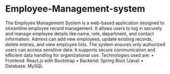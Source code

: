 # Employee-Management-system
The Employee Management System is a web-based application designed to streamline employee record management. It allows users to log in securely and manage employee details like name, role, department, and contact information. Admins can add new employees, update existing records, delete entries, and view employee lists. The system ensures only authorized users can access sensitive data. It supports secure communication and efficient data handling for organizational use.
Technologies used are:
•	Frontend: React.js with Bootstrap
•	Backend: Spring Boot (Java)
•	Database: MySQL

